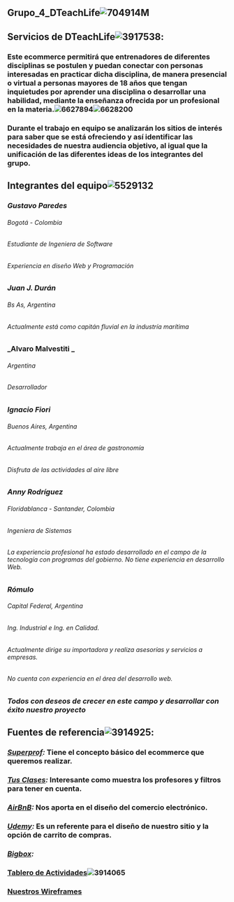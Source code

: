 ## Grupo_4_DTeachLife![704914M](https://user-images.githubusercontent.com/101680991/193825809-1d07c223-3f3b-4b20-9dd8-42f021d744df.png)

## Servicios de DTeachLife![3917538](https://user-images.githubusercontent.com/101680991/193915299-8336aca2-d1c3-4e7b-be69-79dd1d7ecc72.png):

### Este ecommerce permitirá que entrenadores de diferentes disciplinas se postulen y puedan conectar con personas interesadas en practicar dicha disciplina, de manera presencial o virtual a personas mayores de 18 años que tengan inquietudes por aprender una disciplina o desarrollar una habilidad, mediante la enseñanza ofrecida por un profesional en la materia.![6627894](https://user-images.githubusercontent.com/101680991/193914323-28fdd651-b6c7-49da-abff-f8cd98740e6b.png)![6628200](https://user-images.githubusercontent.com/101680991/193914331-9a5108cd-ea47-495f-9db5-842e9441b6af.png)

### Durante el trabajo en equipo se analizarán los sitios de interés para saber que se está ofreciendo y así identificar las necesidades de nuestra audiencia objetivo, al igual que la unificación de las diferentes ideas de los integrantes del grupo.

## Integrantes del equipo![5529132](https://user-images.githubusercontent.com/101680991/193914734-1099b6dd-ad0a-44c1-9703-5d110bc77dec.png)

### _Gustavo Paredes_

###### Bogotá - Colombia

###### Estudiante de Ingeniera de Software

###### Experiencia en diseño Web y Programación

### _Juan J. Durán_

###### Bs As, Argentina

###### Actualmente está como capitán fluvial en la industría marítima

### _Alvaro Malvestiti _

###### Argentina

###### Desarrollador

### _Ignacio Fiori_

###### Buenos Aires, Argentina

###### Actualmente trabaja en el área de gastronomía

###### Disfruta de las actividades al aire libre

### _Anny Rodríguez_

###### Floridablanca - Santander, Colombia

###### Ingeniera de Sistemas

###### La experiencia profesional ha estado desarrollado en el campo de la tecnología con programas del gobierno. No tiene experiencia en desarrollo Web.

### _Rómulo_

###### Capital Federal, Argentina

###### Ing. Industrial e Ing. en Calidad.

###### Actualmente dirige su importadora y realiza asesorías y servicios a empresas.

###### No cuenta con experiencia en el área del desarrollo web.

### _Todos con deseos de crecer en este campo y desarrollar con éxito nuestro proyecto_

## Fuentes de referencia![3914925](https://user-images.githubusercontent.com/101680991/193916186-dc75d30a-af16-448e-b977-ae2cf8c0a8be.png):

### _[Superprof](https://www.superprof.com/):_ Tiene el concepto básico del ecommerce que queremos realizar.

### _[Tus Clases](https://www.tusclases.com.ar/):_ Interesante como muestra los profesores y filtros para tener en cuenta.

### _[AirBnB](https://www.airbnb.com/):_ Nos aporta en el diseño del comercio electrónico.

### _[Udemy](https://www.udemy.com/):_ Es un referente para el diseño de nuestro sitio y la opción de carrito de compras.

### _[Bigbox](https://www.bigbox.com.ar/):_

### [Tablero de Actividades](https://amalvestiti.atlassian.net/jira/software/projects/DTEC/boards/3/roadmap?selectedIssue=DTEC-7)![3914065](https://user-images.githubusercontent.com/101680991/193915072-f6fae9b5-b2d7-485b-837a-59d78216bc10.png)

### [Nuestros Wireframes](https://wireframe.cc/pro/pp/d9f81498d585393)
